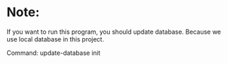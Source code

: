 # Note:

If you want to run this program, you should update database. Because we use local database in this project.

Command: update-database init
